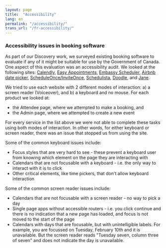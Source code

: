 ```yaml
---
layout: page
title:  "Accessibility"
lang: en
permalink: "/accessibility/"
trans_url: "/fr-accessibility/"
---
```


### Accessibility issues in booking software

As part of our Discovery work, we surveyed existing booking software to evaluate if any of it might be suitable for use by the Government of Canada. One aspect of this evaluation was an accessibility audit. We looked at the following sites: [Calendly](https://calendly.com/), [Easy Appointments](https://demo.easyappointments.org/), [Embassy Scheduler](http://cts-ca.anzus.solutions/infoschedule?customer=embassyca&wf=appointments&action=schedule&locationId=LDN), [Airbnb date picker](https://www.airbnb.ca/), [ScheduleOnce/InviteOnce](https://www.oncehub.com/), [Schedulista](https://www.schedulista.com/), [Doodle](https://doodle.com/), and [Jane](https://jane.app/).

We tried to use each website with 2 different modes of interaction: a) a screen reader (Voiceover), and b) a keyboard and no mouse. For each product we looked at:
- the Attendee page, where we attempted to make a booking, and
- the Admin page, where we attempted to create a new event

For every service in the list above we were not able to complete these tasks using both modes of interaction. In other words, for either keyboard or screen reader, there was an issue that stopped us from using the site.


Some of the common keyboard issues include:
- Focus styles that are very hard to see - these prevent a keyboard user from knowing which element on the page they are interacting with
- Calendars that are not focusable with a keyboard - i.e. the only way to interact with it is to click
- Other critical elements, like time pickers, that don't allow keyboard interaction


Some of the common screen reader issues include:
- Calendars that are not focusable with a screen reader - no way to pick a day
- Single page apps without accessible routers - i.e. you click continue and there is no indication that a new page has loaded, and focus is not moved to the start of the page
- Calendars with days that are focusable, but with unintelligible labels. For example, you are focussed on Tuesday, February 10th and it is unavailable. But the screen reader reads "Tuesday seven, column three of seven" and does not indicate the day is unavailable.
